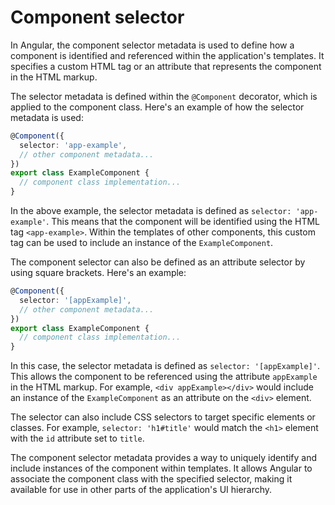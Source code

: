 # Component selector

In Angular, the component selector metadata is used to define how a
component is identified and referenced within the application's
templates. It specifies a custom HTML tag or an attribute that
represents the component in the HTML markup.

The selector metadata is defined within the `@Component` decorator,
which is applied to the component class. Here's an example of how the
selector metadata is used:

```typescript
@Component({
  selector: 'app-example',
  // other component metadata...
})
export class ExampleComponent {
  // component class implementation...
}
```

In the above example, the selector metadata is defined as `selector:
'app-example'`. This means that the component will be identified using
the HTML tag `<app-example>`. Within the templates of other components,
this custom tag can be used to include an instance of the
`ExampleComponent`.

The component selector can also be defined as an attribute selector by
using square brackets. Here's an example:

```typescript
@Component({
  selector: '[appExample]',
  // other component metadata...
})
export class ExampleComponent {
  // component class implementation...
}
```

In this case, the selector metadata is defined as `selector:
'[appExample]'`. This allows the component to be referenced using the
attribute `appExample` in the HTML markup. For example, `<div
appExample></div>` would include an instance of the `ExampleComponent`
as an attribute on the `<div>` element.

The selector can also include CSS selectors to target specific elements
or classes. For example, `selector: 'h1#title'` would match the `<h1>`
element with the `id` attribute set to `title`.

The component selector metadata provides a way to uniquely identify and
include instances of the component within templates. It allows Angular
to associate the component class with the specified selector, making it
available for use in other parts of the application's UI hierarchy.
